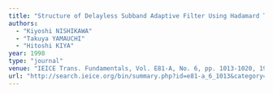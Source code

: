 ```yaml
---
title: "Structure of Delayless Subband Adaptive Filter Using Hadamard Transformation"
authors:
  - "Kiyoshi NISHIKAWA"
  - "Takuya YAMAUCHI"
  - "Hitoshi KIYA"
year: 1998
type: "journal"
venue: "IEICE Trans. Fundamentals, Vol. E81-A, No. 6, pp. 1013-1020, 1998-06-01."
url: "http://search.ieice.org/bin/summary.php?id=e81-a_6_1013&category=A&year=1998&lang=E&abst="
---
```

